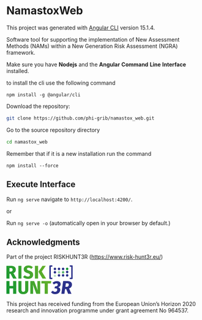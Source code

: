 # NamastoxWeb

This project was generated with [Angular CLI](https://github.com/angular/angular-cli) version 15.1.4.

Software tool for supporting the implementation of New Assessment Methods (NAMs) within a New Generation Risk Assessment (NGRA) framework.

Make sure you have **Nodejs** and the **Angular** **Command** **Line** **Interface** installed.

to install the cli use the following command
```shell
npm install -g @angular/cli
```

Download the repository:

```bash
git clone https://github.com/phi-grib/namastox_web.git
```  

Go to the source repository directory 

```bash
cd namastox_web
```

Remember that if it is a new installation run the command
```shell
npm install --force
```

## Execute Interface

Run `ng serve` navigate to `http://localhost:4200/`.

or

Run `ng serve -o` (automatically open in your browser by default.)


## Acknowledgments

Part of the project RISKHUNT3R (https://www.risk-hunt3r.eu/)

![Alt text](images/risk-hunt3r-logo.png?raw=true "RISKHUNT3R-logo") 

This project has received funding from the European Union’s Horizon 2020 research and innovation programme under grant agreement No 964537.
